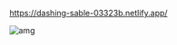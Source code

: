 

https://dashing-sable-03323b.netlify.app/

![amg](https://user-images.githubusercontent.com/114237174/221601245-38c71fcc-c0a5-4c8d-98c4-4042d6b6d360.png)
